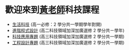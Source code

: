 # 歡迎來到[黃老師](http://nandemoi.github.io/cvs/cv)科技課程

* [生活科技](http://nandemoi.github.io/zl111/ed) (高一必修：2 學分共一學期學年對開)
* [進階程式設計](http://nandemoi.github.io/zl111/advprog) (高二科技領域加深加廣選修 2 學分共ㄧ學年)
* [科技應用專題](http://nandemoi.github.io/zl111/techapp) (高三科技領域加深加廣選修 2 學分共一學期)
* [工程設計專題](http://nandemoi.github.io/zl111/ed) (高三科技領域加深加廣選修 2 學分共一學期)

